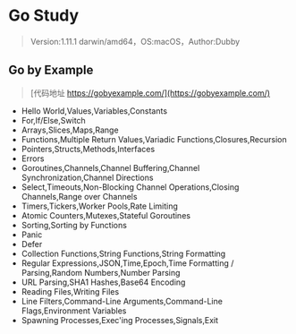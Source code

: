 # Go Study

>Version:1.11.1 darwin/amd64，OS:macOS，Author:Dubby

## Go by Example

>[代码地址 https://gobyexample.com/](https://gobyexample.com/)

+ Hello World,Values,Variables,Constants
+ For,If/Else,Switch
+ Arrays,Slices,Maps,Range
+ Functions,Multiple Return Values,Variadic Functions,Closures,Recursion
+ Pointers,Structs,Methods,Interfaces
+ Errors
+ Goroutines,Channels,Channel Buffering,Channel Synchronization,Channel Directions
+ Select,Timeouts,Non-Blocking Channel Operations,Closing Channels,Range over Channels
+ Timers,Tickers,Worker Pools,Rate Limiting
+ Atomic Counters,Mutexes,Stateful Goroutines
+ Sorting,Sorting by Functions
+ Panic
+ Defer
+ Collection Functions,String Functions,String Formatting
+ Regular Expressions,JSON,Time,Epoch,Time Formatting / Parsing,Random Numbers,Number Parsing
+ URL Parsing,SHA1 Hashes,Base64 Encoding
+ Reading Files,Writing Files
+ Line Filters,Command-Line Arguments,Command-Line Flags,Environment Variables
+ Spawning Processes,Exec'ing Processes,Signals,Exit
